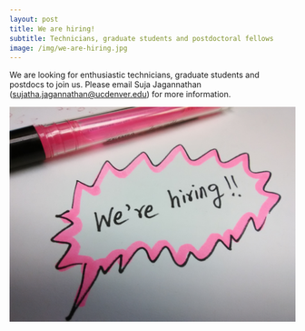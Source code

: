 ```yaml
---
layout: post
title: We are hiring!
subtitle: Technicians, graduate students and postdoctoral fellows
image: /img/we-are-hiring.jpg
---
```


We are looking for enthusiastic technicians, graduate students and postdocs to join us. Please email Suja Jagannathan (sujatha.jagannathan@ucdenver.edu) for more information. 

![](/img/we-are-hiring.jpg)
